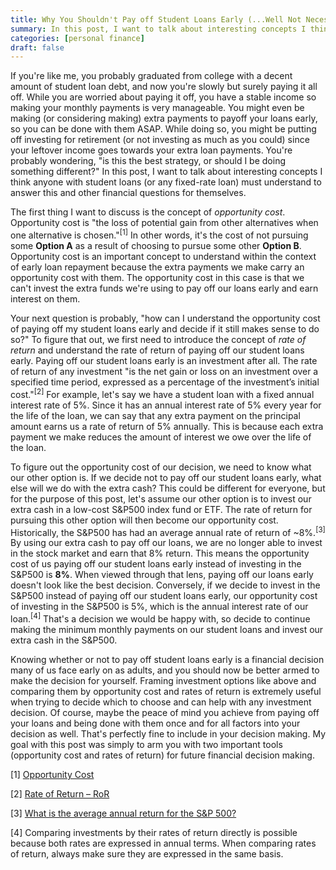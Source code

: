 ```yaml
---
title: Why You Shouldn't Pay off Student Loans Early (...Well Not Necessarily)
summary: In this post, I want to talk about interesting concepts I think anyone with student loans (or any fixed-rate loan) must understand to answer this and other financial questions for themselves.
categories: [personal finance]
draft: false
---
```


If you're like me, you probably graduated from college with a decent amount of student loan debt, and now you're slowly but surely paying it all off. While you are worried about paying it off, you have a stable income so making your monthly payments is very manageable. You might even be making (or considering making) extra payments to payoff your loans early, so you can be done with them ASAP. While doing so, you might be putting off investing for retirement (or not investing as much as you could) since your leftover income goes towards your extra loan payments. You're probably wondering, "is this the best strategy, or should I be doing something different?" In this post, I want to talk about interesting concepts I think anyone with student loans (or any fixed-rate loan) must understand to answer this and other financial questions for themselves.

The first thing I want to discuss is the concept of *opportunity cost*. Opportunity cost is "the loss of potential gain from other alternatives when one alternative is chosen."<sup>[1]</sup> In other words, it's the cost of not pursuing some **Option A** as a result of choosing to pursue some other **Option B**. Opportunity cost is an important concept to understand within the context of early loan repayment because the extra payments we make carry an opportunity cost with them. The opportunity cost in this case is that we can't invest the extra funds we're using to pay off our loans early and earn interest on them.

Your next question is probably, "how can I understand the opportunity cost of paying off my student loans early and decide if it still makes sense to do so?" To figure that out, we first need to introduce the concept of *rate of return* and understand the rate of return of paying off our student loans early. Paying off our student loans early is an investment after all. The rate of return of any investment "is the net gain or loss on an investment over a specified time period, expressed as a percentage of the investment’s initial cost."<sup>[2]</sup> For example, let's say we have a student loan with a fixed annual interest rate of 5%. Since it has an annual interest rate of 5% every year for the life of the loan, we can say that any extra payment on the principal amount earns us a rate of return of 5% annually. This is because each extra payment we make reduces the amount of interest we owe over the life of the loan.

To figure out the opportunity cost of our decision, we need to know what our other option is. If we decide not to pay off our student loans early, what else will we do with the extra cash? This could be different for everyone, but for the purpose of this post, let's assume our other option is to invest our extra cash in a low-cost S&P500 index fund or ETF. The rate of return for pursuing this other option will then become our opportunity cost. Historically, the S&P500 has had an average annual rate of return of ~8%.<sup>[3]</sup> By using our extra cash to pay off our loans, we are no longer able to invest in the stock market and earn that 8% return. This means the opportunity cost of us paying off our student loans early instead of investing in the S&P500 is **8%**. When viewed through that lens, paying off our loans early doesn't look like the best decision. Conversely, if we decide to invest in the S&P500 instead of paying off our student loans early, our opportunity cost of investing in the S&P500 is 5%, which is the annual interest rate of our loan.<sup>[4]</sup> That's a decision we would be happy with, so decide to continue making the minimum monthly payments on our student loans and invest our extra cash in the S&P500.

Knowing whether or not to pay off student loans early is a financial decision many of us face early on as adults, and you should now be better armed to make the decision for yourself. Framing investment options like above and comparing them by opportunity cost and rates of return is extremely useful when trying to decide which to choose and can help with any investment decision. Of course, maybe the peace of mind you achieve from paying off your loans and being done with them once and for all factors into your decision as well. That's perfectly fine to include in your decision making. My goal with this post was simply to arm you with two important tools (opportunity cost and rates of return) for future financial decision making.

[1] [Opportunity Cost](https://www.lexico.com/definition/opportunity_cost)

[2] [Rate of Return – RoR](https://www.investopedia.com/terms/r/rateofreturn.asp)

[3] [What is the average annual return for the S&P 500?](https://www.investopedia.com/ask/answers/042415/what-average-annual-return-sp-500.asp)

[4] Comparing investments by their rates of return directly is possible because both rates are expressed in annual terms. When comparing rates of return, always make sure they are expressed in the same basis.
